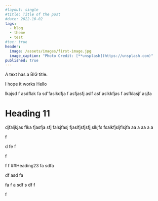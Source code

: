 ```yaml
---
#layout: single
#title: Title of the post
#date: 2022-10-02
tags:
  - blog
  - theme
  - test
#toc: true
header:
  image: /assets/images/first-image.jpg
  image_caption: "Photo Credit: [**unsplash](https://unsplash.com)"
published: true
---
```

A text has a BIG title.


I hope it works 
Hello 

lkajsd f
asdflak fa
sd'faslkdfja f
asfjasfj aslf
asf aslkkfjas f
asfklasjf asjfa 



# Heading 11

djfaljkjas flka fjasfja sfj
falsjfasj fjaslfjsfjsfj;slkjfs
fsalkfjsljflsjfa
aa
a
aa
a
a

f

d
fe
f

f

f
f
##Heading23 
fa
sdfa

df
asd
fa

fa
f
a
sdf
s
df
f

f
